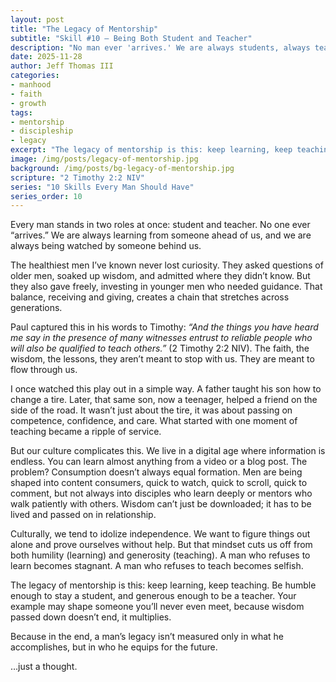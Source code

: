 ```yaml
---
layout: post
title: "The Legacy of Mentorship"
subtitle: "Skill #10 – Being Both Student and Teacher"
description: "No man ever 'arrives.' We are always students, always teachers. Wisdom is meant to flow through us, shaping generations to come."
date: 2025-11-28
author: Jeff Thomas III
categories:  
- manhood  
- faith  
- growth
tags:  
- mentorship  
- discipleship  
- legacy  
excerpt: "The legacy of mentorship is this: keep learning, keep teaching. Be humble enough to stay a student, and generous enough to be a teacher."
image: /img/posts/legacy-of-mentorship.jpg
background: /img/posts/bg-legacy-of-mentorship.jpg
scripture: "2 Timothy 2:2 NIV"
series: "10 Skills Every Man Should Have"
series_order: 10
---
```


Every man stands in two roles at once: student and teacher. No one ever “arrives.” We are always learning from someone ahead of us, and we are always being watched by someone behind us.  

The healthiest men I’ve known never lost curiosity. They asked questions of older men, soaked up wisdom, and admitted where they didn’t know. But they also gave freely, investing in younger men who needed guidance. That balance, receiving and giving, creates a chain that stretches across generations.  

Paul captured this in his words to Timothy: *“And the things you have heard me say in the presence of many witnesses entrust to reliable people who will also be qualified to teach others.”* (2 Timothy 2:2 NIV). The faith, the wisdom, the lessons, they aren’t meant to stop with us. They are meant to flow through us.  

I once watched this play out in a simple way. A father taught his son how to change a tire. Later, that same son, now a teenager, helped a friend on the side of the road. It wasn’t just about the tire, it was about passing on competence, confidence, and care. What started with one moment of teaching became a ripple of service.  

But our culture complicates this. We live in a digital age where information is endless. You can learn almost anything from a video or a blog post. The problem? Consumption doesn’t always equal formation. Men are being shaped into content consumers, quick to watch, quick to scroll, quick to comment, but not always into disciples who learn deeply or mentors who walk patiently with others. Wisdom can’t just be downloaded; it has to be lived and passed on in relationship.  

Culturally, we tend to idolize independence. We want to figure things out alone and prove ourselves without help. But that mindset cuts us off from both humility (learning) and generosity (teaching). A man who refuses to learn becomes stagnant. A man who refuses to teach becomes selfish.  

The legacy of mentorship is this: keep learning, keep teaching. Be humble enough to stay a student, and generous enough to be a teacher. Your example may shape someone you’ll never even meet, because wisdom passed down doesn’t end, it multiplies.  

Because in the end, a man’s legacy isn’t measured only in what he accomplishes, but in who he equips for the future.  

…just a thought.  


<!--stackedit_data:
eyJoaXN0b3J5IjpbMTA2MzEyOTI5NV19
-->